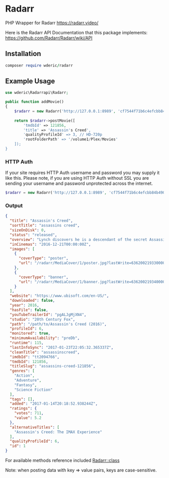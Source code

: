 # Radarr
PHP Wrapper for Radarr https://radarr.video/

Here is the Radarr API Documentation that this package implements: https://github.com/Radarr/Radarr/wiki/API

## Installation
```ruby
composer require wderic/radarr
```

## Example Usage
```php
use wderic\Radarrapi\Radarr;
```
```php
public function addMovie()
{
    $radarr = new Radarr('http://127.0.0.1:8989', 'cf7544f71b6c4efcbb84b49011fc965c'); // URL and API Key
    
    return $radarr->postMovie([
        'tmdbId' => 121856,
        'title' => 'Assassin's Creed',
        'qualityProfileId' => 3, // HD-720p
        'rootFolderPath' => '/volume1/Plex/Movies'
    ]);
}
```
### HTTP Auth
If your site requires HTTP Auth username and password you may supply it like this. Please note, if you are using HTTP Auth without SSL you are sending your username and password unprotected across the internet.
```php
$radarr = new Radarr('http://127.0.0.1:8989', 'cf7544f71b6c4efcbb84b49011fc965c', 'my-username', 'my-password');
```

### Output
```json
{
  "title": "Assassin's Creed",
  "sortTitle": "assassins creed",
  "sizeOnDisk": 0,
  "status": "released",
  "overview": "Lynch discovers he is a descendant of the secret Assassins society through unlocked genetic memories that allow him to relive the adventures of his ancestor, Aguilar, in 15th Century Spain. After gaining incredible knowledge and skills he’s poised to take on the oppressive Knights Templar in the present day.",
  "inCinemas": "2016-12-21T00:00:00Z",
  "images": [
    {
      "coverType": "poster",
      "url": "/radarr/MediaCover/1/poster.jpg?lastWrite=636200219330000000"
    },
    {
      "coverType": "banner",
      "url": "/radarr/MediaCover/1/banner.jpg?lastWrite=636200219340000000"
    }
  ],
  "website": "https://www.ubisoft.com/en-US/",
  "downloaded": false,
  "year": 2016,
  "hasFile": false,
  "youTubeTrailerId": "pgALJgMjXN4",
  "studio": "20th Century Fox",
  "path": "/path/to/Assassin's Creed (2016)",
  "profileId": 6,
  "monitored": true,
  "minimumAvailability": "preDb",
  "runtime": 115,
  "lastInfoSync": "2017-01-23T22:05:32.365337Z",
  "cleanTitle": "assassinscreed",
  "imdbId": "tt2094766",
  "tmdbId": 121856,
  "titleSlug": "assassins-creed-121856",
  "genres": [
    "Action",
    "Adventure",
    "Fantasy",
    "Science Fiction"
  ],
  "tags": [],
  "added": "2017-01-14T20:18:52.938244Z",
  "ratings": {
    "votes": 711,
    "value": 5.2
  },
  "alternativeTitles": [
    "Assassin's Creed: The IMAX Experience"
  ],
  "qualityProfileId": 6,
  "id": 1
}
```

For available methods reference included [Radarr::class](src/Radarr.php)

Note: when posting data with key => value pairs, keys are case-sensitive.
